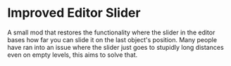 # Improved Editor Slider

A small mod that restores the functionality where the slider in the editor bases how far you can slide it on the last object's position. Many people have ran into an issue where the slider just goes to stupidly long distances even on empty levels, this aims to solve that.